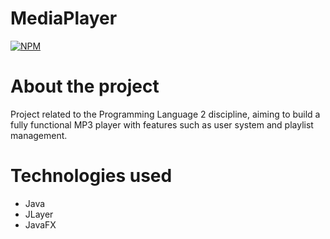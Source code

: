 # MediaPlayer
  [![NPM](https://img.shields.io/npm/l/react)](https://github.com/luigiisp/MediaPlayerProject/blob/main/LICENSE)

# About the project
Project related to the Programming Language 2 discipline, aiming to build a fully functional MP3 player with features such as user system and playlist management.

# Technologies used
- Java
- JLayer
- JavaFX
